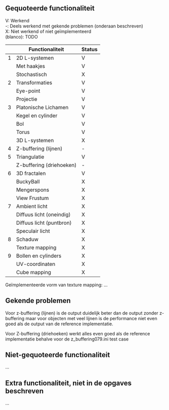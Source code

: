 ## Gequoteerde functionaliteit

V: Werkend  
-: Deels werkend met gekende problemen (onderaan beschreven)  
X: Niet werkend of niet geïmplementeerd  
(blanco): TODO  


|   | Functionaliteit      | Status |
|---|---------------------------|---|
| 1 | 2D L-systemen             | V |
|   | Met haakjes               | V |
|   | Stochastisch              | X |
| 2 | Transformaties            | V |
|   | Eye-point                 | V |
|   | Projectie                 | V |
| 3 | Platonische Lichamen      | V |
|   | Kegel en cylinder         | V |
|   | Bol                       | V |
|   | Torus                     | V |
|   | 3D L-systemen             | X |
| 4 | Z-buffering (lijnen)      | - |
| 5 | Triangulatie              | V |
|   | Z-buffering (driehoeken)  | - |
| 6 | 3D fractalen              | V |
|   | BuckyBall                 | X |
|   | Mengerspons               | X |
|   | View Frustum              | X |
| 7 | Ambient licht             | X |
|   | Diffuus licht (oneindig)  | X |
|   | Diffuus licht (puntbron)  | X |
|   | Speculair licht           | X |
| 8 | Schaduw                   | X |
|   | Texture mapping           | X |
| 9 | Bollen en cylinders       | X |
|   | UV-coordinaten            | X |
|   | Cube mapping              | X |

Geïmplementeerde vorm van texture mapping: ...

## Gekende problemen 

Voor z-buffering (lijnen) is de output duidelijk beter dan de output zonder z-buffering maar voor objecten met veel lijnen is de performance niet even goed als de output van de reference implementatie.

Voor Z-buffering (driehoeken) werkt alles even goed als de reference implementatie behalve voor de z_buffering079.ini test case


## Niet-gequoteerde functionaliteit
...

## Extra functionaliteit, niet in de opgaves beschreven
...

